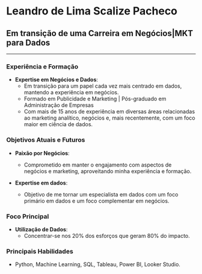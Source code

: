 # **Leandro de Lima Scalize Pacheco**

## **Em transição de uma Carreira em Negócios|MKT para Dados**

---

### **Experiência e Formação**

- **Expertise em Negócios e Dados**:
   - Em transição para um papel cada vez mais centrado em dados, mantendo a experiência em negócios.
   - Formado em Publicidade e Marketing | Pós-graduado em Administração de Empresas
   - Com mais de 15 anos de experiência em diversas áreas relacionadas ao marketing analítico, negócios e, mais recentemente, com um foco maior em ciência de dados.

### Objetivos Atuais e Futuros

- **Paixão por Negócios**:
  - Comprometido em manter o engajamento com aspectos de negócios e marketing, aproveitando minha experiência e formação.
  
- **Expertise em dados**:
  - Objetivo de me tornar um especialista em dados com um foco primário em dados e um foco complementar em negócios.

### **Foco Principal**

- **Utilização de Dados**:
  - Concentrar-se nos 20% dos esforços que geram 80% do impacto.

### **Principais Habilidades**

- Python, Machine Learning, SQL, Tableau, Power BI, Looker Studio.
